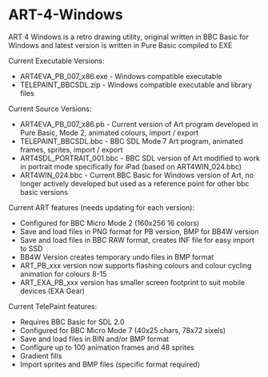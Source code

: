 # ART-4-Windows
ART 4 Windows is a retro drawing utility, original written in BBC Basic for Windows and latest version is written in Pure Basic compiled to EXE

Current Executable Versions:
* ART4EVA_PB_007_x86.exe - Windows compatible executable
* TELEPAINT_BBCSDL.zip - Windows compatible executable and library files

Current Source Versions:
* ART4EVA_PB_007_x86.pb - Current version of Art program developed in Pure Basic, Mode 2, animated colours, import / export
* TELEPAINT_BBCSDL.bbc - BBC SDL Mode 7 Art program, animated frames, sprites, import / export
* ART4SDL_PORTRAIT_001.bbc - BBC SDL version of Art modified to work in portrait mode specifically for iPad (based on ART4WIN_024.bbc)
* ART4WIN_024.bbc - Current BBC Basic for Windows version of Art, no longer actively developed but used as a reference point for other bbc basic versions

Current ART features (needs updating for each version):
* Configured for BBC Micro Mode 2 (160x256 16 colors)
* Save and load files in PNG format for PB version, BMP for BB4W version
* Save and load files in BBC RAW format, creates INF file for easy import to SSD
* BB4W Version creates temporary undo files in BMP format
* ART_PB_xxx version now supports flashing colours and colour cycling animation for colours 8-15
* ART_EXA_PB_xxx version has smaller screen footprint to suit mobile devices (EXA Gear)

Current TelePaint features:
* Requires BBC Basic for SDL 2.0
* Configured for BBC Micro Mode 7 (40x25 chars, 78x72 sixels)
* Save and load files in BIN and/or BMP format
* Configure up to 100 animation frames and 48 sprites
* Gradient fills
* Import sprites and BMP files (specific format required)
